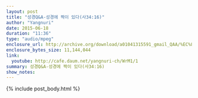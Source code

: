 ```yaml
---
layout: post
title: "성경Q&A-성경에 짝이 있다(사34:16)"
author: "Yangnuri"
date: 2015-06-18 
duration: "11:36"
type: "audio/mpeg"
enclosure_url: http://archive.org/download/a01041315591_gmail_QAA/%EC%84%B1%EA%B2%BD%20Q&A-%EC%84%B1%EA%B2%BD%EC%97%90%20%EC%A7%9D%EC%9D%B4%20%EC%9E%88%EB%8B%A4.mp3
enclosure_bytes_size: 11,144,044 
link:
  youtube: http://cafe.daum.net/yangnuri-ch/WrM1/1
summary: 성경Q&A-성경에 짝이 있다(사34:16)
show_notes:
---
```


{% include post_body.html %}
